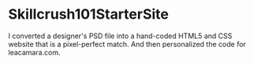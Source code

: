 # Skillcrush101StarterSite

I converted a designer's PSD file into a hand-coded HTML5 and CSS website that is a pixel-perfect match.
And then personalized the code for leacamara.com.
